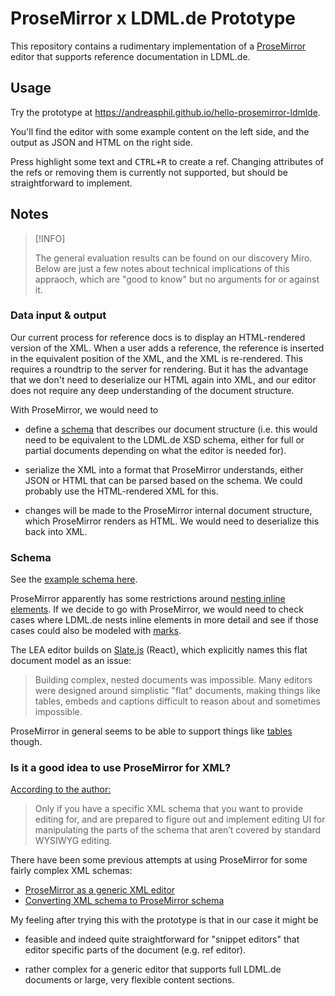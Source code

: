 # ProseMirror x LDML.de Prototype

This repository contains a rudimentary implementation of a [ProseMirror](https://prosemirror.net/) editor that supports reference documentation in LDML.de.

## Usage

Try the prototype at <https://andreasphil.github.io/hello-prosemirror-ldmlde>.

You'll find the editor with some example content on the left side, and the output as JSON and HTML on the right side.

Press highlight some text and <kbd>CTRL+R</kbd> to create a ref. Changing attributes of the refs or removing them is currently not supported, but should be straightforward to implement.

## Notes

> [!INFO]
>
> The general evaluation results can be found on our discovery Miro. Below are just a few notes about technical implications of this appraoch, which are "good to know" but no arguments for or against it.

### Data input & output

Our current process for reference docs is to display an HTML-rendered version of the XML. When a user adds a reference, the reference is inserted in the equivalent position of the XML, and the XML is re-rendered. This requires a roundtrip to the server for rendering. But it has the advantage that we don't need to deserialize our HTML again into XML, and our editor does not require any deep understanding of the document structure.

With ProseMirror, we would need to

- define a [schema](https://prosemirror.net/docs/guide/#schema) that describes our document structure (i.e. this would need to be equivalent to the LDML.de XSD schema, either for full or partial documents depending on what the editor is needed for).

- serialize the XML into a format that ProseMirror understands, either JSON or HTML that can be parsed based on the schema. We could probably use the HTML-rendered XML for this.

- changes will be made to the ProseMirror internal document structure, which ProseMirror renders as HTML. We would need to deserialize this back into XML.

### Schema

See the [example schema here](./src/schema.ts).

ProseMirror apparently has some restrictions around [nesting inline elements](https://prosemirror.net/docs/guide/#doc). If we decide to go with ProseMirror, we would need to check cases where LDML.de nests inline elements in more detail and see if those cases could also be modeled with [marks](https://prosemirror.net/docs/ref/#model.MarkType).

The LEA editor builds on [Slate.js](https://docs.slatejs.org/) (React), which explicitly names this flat document model as an issue:

> Building complex, nested documents was impossible. Many editors were designed around simplistic "flat" documents, making things like tables, embeds and captions difficult to reason about and sometimes impossible.

ProseMirror in general seems to be able to support things like [tables](https://github.com/ProseMirror/prosemirror-tables) though.

### Is it a good idea to use ProseMirror for XML?

[According to the author:](https://discuss.prosemirror.net/t/is-prosemirror-the-right-choice-for-xml-documents/7941)

> Only if you have a specific XML schema that you want to provide editing for, and are prepared to figure out and implement editing UI for manipulating the parts of the schema that aren’t covered by standard WYSIWYG editing.

There have been some previous attempts at using ProseMirror for some fairly complex XML schemas:

- [ProseMirror as a generic XML editor](https://discuss.prosemirror.net/t/prosemirror-as-generic-xml-editor/769)
- [Converting XML schema to ProseMirror schema](https://discuss.prosemirror.net/t/converting-xml-schema-to-prosemirror-schema/1047)

My feeling after trying this with the prototype is that in our case it might be

- feasible and indeed quite straightforward for "snippet editors" that editor specific parts of the document (e.g. ref editor).

- rather complex for a generic editor that supports full LDML.de documents or large, very flexible content sections.
